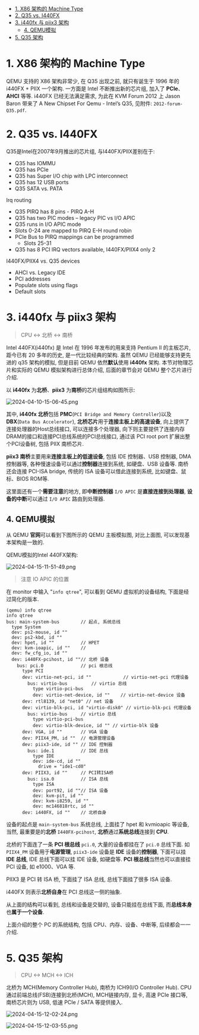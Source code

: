 <!-- @import "[TOC]" {cmd="toc" depthFrom=1 depthTo=6 orderedList=false} -->

<!-- code_chunk_output -->

- [1. X86 架构的 Machine Type](#1-x86-架构的-machine-type)
- [2. Q35 vs. I440FX](#2-q35-vs-i440fx)
- [3. i440fx 与 piix3 架构](#3-i440fx-与-piix3-架构)
  - [4. QEMU模拟](#4-qemu模拟)
- [5. Q35 架构](#5-q35-架构)

<!-- /code_chunk_output -->

# 1. X86 架构的 Machine Type

QEMU 支持的 X86 架构非常少, 在 Q35 出现之前, 就只有诞生于 1996 年的 i440FX + PIIX 一个架构. 一方面是 Intel 不断推出新的芯片组,  加入了 **PCIe**、**AHCI** 等等. i440FX 已经无法满足需求, 为此在 KVM Forum 2012 上 Jason Baron 带来了 A New Chipset For Qemu - Intel’s Q35, 见附件: `2012-forum-Q35.pdf`.

# 2. Q35 vs. I440FX

Q35是Intel在2007年9月推出的芯片组, 与I440FX/PIIX差别在于:

* Q35 has IOMMU
* Q35 has PCIe
* Q35 has Super I/O chip with LPC interconnect
* Q35 has 12 USB ports
* Q35 SATA vs. PATA

Irq routing

* Q35 PIRQ has 8 pins - PIRQ A-H
* Q35 has two PIC modes – legacy PIC vs I/O APIC
* Q35 runs in I/O APIC mode
* Slots 0-24 are mapped to PIRQ E-H round robin
* PCIe Bus to PIRQ mappings can be programmed
  * Slots 25-31
* Q35 has 8 PCI IRQ vectors available, I440FX/PIIX4 only 2

I440FX/PIIX4 vs. Q35 devices

* AHCI vs. Legacy IDE
* PCI addresses
* Populate slots using flags
* Default slots

# 3. i440fx 与 piix3 架构

> CPU <-> 北桥 <-> 南桥

Intel 440FX(i440fx) 是 Intel 在 1996 年发布的用来支持 Pentium II 的主板芯片, 距今已有 20 多年的历史, 是一代比较经典的架构. 虽然 QEMU 已经能够支持更先进的 q35 架构的模拟, 但是目前 QEMU 依然**默认**使用 **i440fx** 架构. 本节对物理芯片和实际的 QEMU 模拟架构进行总体介绍, 后面的章节会对 QEMU 整个芯片进行介绍.

以 **i440fx** 为**北桥**、**piix3** 为**南桥**的芯片组结构如图所示:

![2024-04-10-15-06-45.png](./images/2024-04-10-15-06-45.png)

其中, **i440fx 北桥**包括 **PMC**(`PCI Bridge and Memory Controller`)以及 **DBX**(`Data Bus Accelerator`), **北桥芯片**用于**连接主板上的高速设备**, 向上提供了连接处理器的Host总线接口, 可以连接多个处理器, 向下则主要提供了连接内存DRAM的接口和连接PCI总线系统的PCI总线接口,  通过该 PCI root port 扩展出整个PCI设备树, 包括 PIIX 南桥芯片.

**piix3 南桥**主要用来**连接主板上的低速设备**, 包括 IDE 控制器、USB 控制器, DMA控制器等, 各种慢速设备可以通过**控制器**连接到系统, 如硬盘、USB 设备等. 南桥还会连接 PCI-ISA bridge, 传统的 ISA 设备可以借此连接到系统, 比如键盘、鼠标、BIOS ROM等.

这里面还有一个**需要注意**的地方, 即**中断控制器** `I/O APIC` 是**直接连接到处理器**, **设备的中断**可以通过 `I/O APIC` 路由到处理器.

## 4. QEMU模拟

从 QEMU **官网**可以看到下图所示的 QEMU 主板模拟图, 对比上面图, 可以发现基本架构是一致的.

QEMU模拟的Intel 440FX架构:

![2024-04-15-11-51-49.png](./images/2024-04-15-11-51-49.png)

> 注意 IO APIC 的位置

在 monitor 中输入 "`info qtree`", 可以看到 QEMU 虚拟机的设备结构, 下面是经过简化的版本.

```
(qemu) info qtree
info qtree
bus: main-system-bus        // 起点, 系统总线
  type System
  dev: ps2-mouse, id ""
  dev: ps2-kbd, id ""
  dev: hpet, id ""          // HPET
  dev: kvm-ioapic, id ""    //
  dev: fw_cfg_io, id ""
  dev: i440FX-pcihost, id ""// 北桥 设备
    bus: pci.0              // pci 根总线
      type PCI
      dev: virtio-net-pci, id ""            // virtio-net-pci 代理设备
        bus: virtio-bus         // virtio 总线
          type virtio-pci-bus
          dev: virtio-net-device, id ""    // virtio-net-device 设备
      dev: rtl8139, id "net0" // net 设备
      dev: virtio-blk-pci, id "virtio-disk0" // virtio-blk-pci 代理设备
        bus: virtio-bus     // virtio 总线
          type virtio-pci-bus
          dev: virtio-blk-device, id "" // virtio-blk 设备
      dev: VGA, id ""       // VGA 设备
      dev: PIIX4_PM, id ""  // 电源管理设备
      dev: piix3-ide, id "" // IDE 控制器
        bus: ide.1          // IDE 总线
          type IDE
          dev: ide-cd, id ""
            drive = "ide1-cd0"
      dev: PIIX3, id ""     // PCI转ISA桥
        bus: isa.0          // ISA 总线
          type ISA
          dev: port92, id ""// ISA 设备
          dev: kvm-pit, id ""
          dev: kvm-i8259, id ""
          dev: mc146818rtc, id ""
      dev: i440FX, id ""    // 北桥自身

```

设备的起点是 `main-system-bus` 系统总线, 上面挂了 hpet 和 kvmioapic 等设备, 当然, 最重要是的**北桥** `I440FX-pcihost`, **北桥**通过**系统总线**连接到 **CPU**.

北桥的下面连了一条 **PCI 根总线** `pci.0`, 大量的设备都挂在了 `pci.0` 总线下面. 如 `PIIX4_PM` 设备用于**电源管理**, `piix3-ide` 设备是 **IDE** 设备的**控制器**, 下面可以挂 **IDE 总线**, IDE 总线下面可以挂 IDE 设备, 如硬盘等. **PCI 根总线**当然也可以直接挂 PCI 设备, 如 e1000、VGA 等.

PIIX3 是 PCI 转 ISA 桥, 下面挂了 ISA 总线, 总线下面挂了很多 ISA 设备.

i440FX 则表示**北桥自身**在 PCI 总线这一侧的抽象.

从上面的结构可以看到, 总线和设备是交替的, 设备只能挂在总线下面, 而**总线本身**也**属于一个设备**.

上面介绍的整个 PC 的系统结构, 包括 CPU、内存、设备、中断等, 后续都会一一介绍.

# 5. Q35 架构

> CPU <-> MCH <-> ICH

北桥为 MCH(Memory Controller Hub), 南桥为 ICH9(I/O Controller Hub). CPU 通过前端总线(FSB)连接到北桥(MCH), MCH链接内存, 显卡,  高速 PCIe 接口等, 南桥芯片则为 USB, 低速 PCIe / SATA 等提供接入.

![2024-04-15-12-02-24.png](./images/2024-04-15-12-02-24.png)

![2024-04-15-12-03-55.png](./images/2024-04-15-12-03-55.png)


